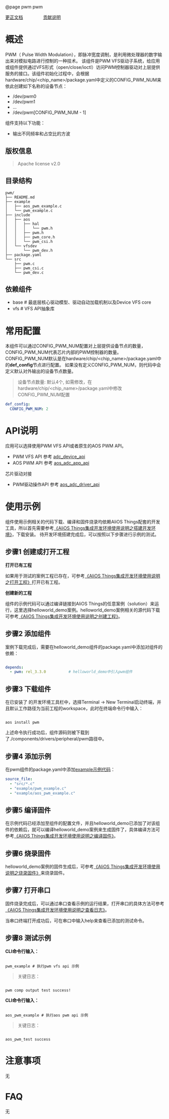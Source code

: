 @page pwm pwm

[更正文档](https://gitee.com/alios-things/adc/edit/rel_3.3.0/README.md) &emsp;&emsp;&emsp;&emsp; [贡献说明](https://help.aliyun.com/document_detail/302301.html)

# 概述
PWM（ Pulse Width Modulation），即脉冲宽度调制，是利用微处理器的数字输出来对模拟电路进行控制的一种技术。
该组件是PWM VFS驱动子系统，给应用或组件提供通过VFS形式（open/close/ioctl）访问PWM控制器驱动对上层提供服务的接口。该组件初始化过程中，会根据hardware/chip/<chip_name>/package.yaml中定义的CONFIG_PWM_NUM来依此创建如下名称的设备节点：

* /dev/pwm0
* /dev/pwm1
* ...
* /dev/pwm[CONFIG_PWM_NUM - 1]

组件支持以下功能：
- 输出不同频率和占空比的方波

## 版权信息
> Apache license v2.0

## 目录结构
```tree
pwm/
├── README.md
├── example
│   ├── aos_pwm_example.c
│   └── pwm_example.c
├── include
│   ├── aos
│   │   ├── hal
│   │   │   └── pwm.h
│   │   ├── pwm.h
│   │   ├── pwm_core.h
│   │   └── pwm_csi.h
│   └── vfsdev
│       └── pwm_dev.h
├── package.yaml
└── src
    ├── pwm.c
    ├── pwm_csi.c
    └── pwm_dev.c

```

## 依赖组件
* base     # 最底层核心驱动模型、驱动自动加载机制以及Device VFS core
* vfs      # VFS API抽象库

# 常用配置
本组件可以通过CONFIG_PWM_NUM配置对上层提供设备节点的数量，CONFIG_PWM_NUM代表芯片内部的PWM控制器的数量。
CONFIG_PWM_NUM默认是在hardware/chip/<chip_name>/package.yaml中的**def_config**节点进行配置。
如果没有定义CONFIG_PWM_NUM，则代码中会定义默认对外输出的设备节点数量。

> 设备节点数量: 默认4个, 如需修改，在hardware/chip/<chip_name>/package.yaml中修改CONFIG_PWM_NUM配置
```yaml
def_config:
  CONFIG_PWM_NUM: 2
```

# API说明
应用可以选择使用PWM VFS API或者原生的AOS PWM API。

- PWM VFS API 参考 [adc_device_api](https://g.alicdn.com/alios-things-3.3/doc/group__adc__device__api.html)
- AOS PWM API 参考 [aos_adc_app_api](https://g.alicdn.com/alios-things-3.3/doc/group__aos__adc__app.html)

芯片驱动对接

- PWM驱动操作API 参考 [aos_adc_driver_api](https://g.alicdn.com/alios-things-3.3/doc/group__aos__adc__driver.html)

# 使用示例

组件使用示例相关的代码下载、编译和固件烧录均依赖AliOS Things配套的开发工具，所以首先需要参考[《AliOS Things集成开发环境使用说明之搭建开发环境》](https://help.aliyun.com/document_detail/302378.html)，下载安装。
待开发环境搭建完成后，可以按照以下步骤进行示例的测试。

## 步骤1 创建或打开工程

**打开已有工程**

如果用于测试的案例工程已存在，可参考[《AliOS Things集成开发环境使用说明之打开工程》](https://help.aliyun.com/document_detail/302381.html)打开已有工程。

**创建新的工程**

组件的示例代码可以通过编译链接到AliOS Things的任意案例（solution）来运行，这里选择helloworld_demo案例。helloworld_demo案例相关的源代码下载可参考[《AliOS Things集成开发环境使用说明之创建工程》](https://help.aliyun.com/document_detail/302379.html)。

## 步骤2 添加组件

案例下载完成后，需要在helloworld_demo组件的package.yaml中添加对组件的依赖：

```yaml

depends:
  - pwm: rel_3.3.0          # helloworld_demo中引入pwm组件

```

## 步骤3 下载组件

在已安装了  的开发环境工具栏中，选择Terminal -> New Terminal启动终端，并且默认工作路径为当前工程的workspace，此时在终端命令行中输入：

```shell

aos install pwm

```

上述命令执行成功后，组件源码则被下载到了./components/drivers/peripheral/pwm路径中。

## 步骤4 添加示例

在pwm组件的package.yaml中添加[example示例代码](https://gitee.com/alios-things/adc/tree/rel_3.3.0/example)：

```yaml
source_file:
  - "src/*.c"
  - "example/pwm_example.c"
  - "example/aos_pwm_example.c"
```

## 步骤5 编译固件

在示例代码已经添加至组件的配置文件，并且helloworld_demo已添加了对该组件的依赖后，就可以编译helloworld_demo案例来生成固件了，具体编译方法可参考[《AliOS Things集成开发环境使用说明之编译固件》](https://help.aliyun.com/document_detail/302384.html)。

## 步骤6 烧录固件

helloworld_demo案例的固件生成后，可参考[《AliOS Things集成开发环境使用说明之烧录固件》](https://help.aliyun.com/document_detail/302383.html)来烧录固件。

## 步骤7 打开串口

固件烧录完成后，可以通过串口查看示例的运行结果，打开串口的具体方法可参考[《AliOS Things集成开发环境使用说明之查看日志》](https://help.aliyun.com/document_detail/302382.html)。

当串口终端打开成功后，可在串口中输入help来查看已添加的测试命令。

## 步骤8 测试示例

**CLI命令行输入：**
```shell

pwm_example # 执行pwm vfs api 示例

```

> 关键日志：
```shell

pwm comp output test success!

```

**CLI命令行输入：**
```shell

aos_pwm_example # 执行aos pwm api 示例

```

> 关键日志：
```shell

aos_pwm_test success
```

# 注意事项
无

# FAQ
无
